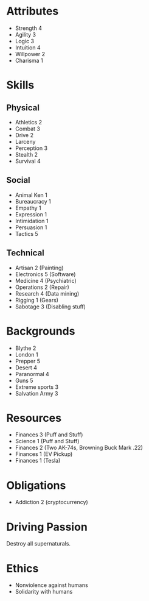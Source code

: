 # Attributes

* Strength 4
* Agility 3
* Logic 3
* Intuition 4
* Willpower 2
* Charisma 1

# Skills 

## Physical

* Athletics 2 
* Combat 3
* Drive 2
* Larceny  
* Perception 3  
* Stealth 2 
* Survival 4 

## Social

* Animal Ken 1
* Bureaucracy 1
* Empathy 1
* Expression 1
* Intimidation 1 
* Persuasion 1
* Tactics 5

## Technical

* Artisan 2 (Painting)
* Electronics 5 (Software)
* Medicine 4 (Psychiatric)
* Operations 2 (Repair)
* Research 4 (Data mining)
* Rigging 1 (Gears)
* Sabotage 3 (Disabling stuff)

# Backgrounds

* Blythe 2
* London 1
* Prepper 5
* Desert 4
* Paranormal 4
* Guns 5
* Extreme sports 3
* Salvation Army 3

# Resources

* Finances 3 (Puff and Stuff)
* Science 1 (Puff and Stuff)
* Finances 2 (Two AK-74s, Browning Buck Mark .22)
* Finances 1 (EV Pickup)
* Finances 1 (Tesla)

# Obligations

* Addiction 2 (cryptocurrency)

# Driving Passion

Destroy all supernaturals.

# Ethics

* Nonviolence against humans
* Solidarity with humans
